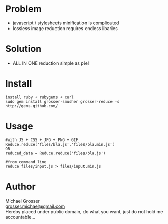 Problem
=======
 - javascript / stylesheets minification is complicated
 - lossless image reduction requires endless libaries

Solution
========
 - ALL IN ONE reduction simple as pie!

Install
=======
    install ruby + rubygems + curl
    sudo gem install grosser-smusher grosser-reduce -s http://gems.github.com/

Usage
=====
    #with JS + CSS + JPG + PNG + GIF
    Reduce.reduce('files/bla.js','files/bla.min.js')
    OR
    reduced_data = Reduce.reduce('files/bla.js')

    #from command line
    reduce files/input.js > files/input.min.js

Author
======
Michael Grosser  
grosser.michael@gmail.com  
Hereby placed under public domain, do what you want, just do not hold me accountable...  